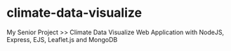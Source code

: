 # climate-data-visualize
My Senior Project >> Climate Data Visualize Web Application with NodeJS, Express, EJS, Leaflet.js and MongoDB
